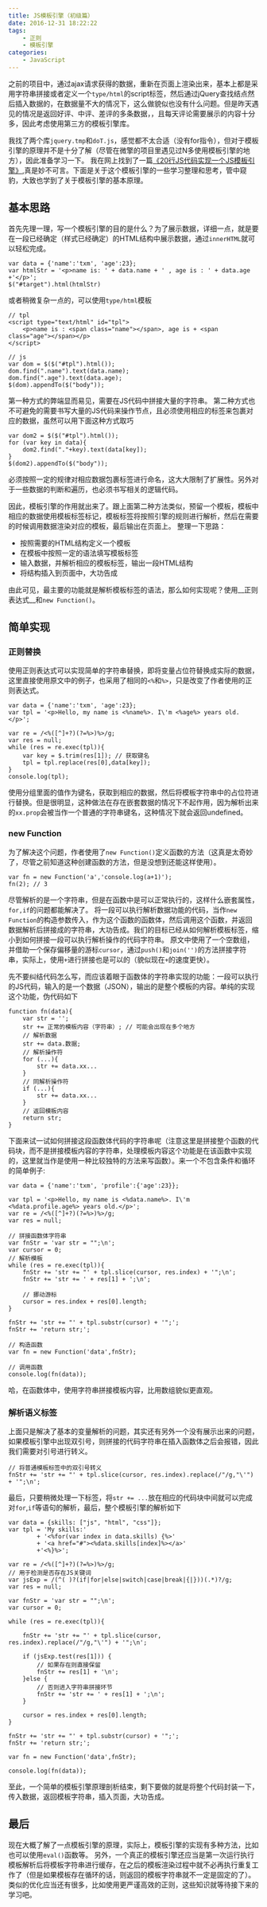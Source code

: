 ```yaml
---
title: JS模板引擎（初级篇）
date: 2016-12-31 18:22:22
tags:
	- 正则
	- 模板引擎
categories:
	- JavaScript
---
```


之前的项目中，通过ajax请求获得的数据，重新在页面上渲染出来，基本上都是采用字符串拼接或者定义一个`type/html`的script标签，然后通过jQuery查找结点然后插入数据的，在数据量不大的情况下，这么做貌似也没有什么问题。但是昨天遇见的情况是返回好评、中评、差评的多条数据，，且每天评论需要展示的内容十分多，因此考虑使用第三方的模板引擎库。

<!--more-->
我找了两个库`jquery.tmp`和`doT.js`，感觉都不太合适（没有for指令），但对于模板引擎的原理并不是十分了解（尽管在微擎的项目里遇见过N多使用模板引擎的地方），因此准备学习一下。
我在网上找到了一篇[《20行JS代码实现一个JS模板引擎》](http://blog.jobbole.com/56689/),真是妙不可言。下面是关于这个模板引擎的一些学习整理和思考，管中窥豹，大致也学到了关于模板引擎的基本原理。

## 基本思路
首先先理一理，写一个模板引擎的目的是什么？为了展示数据，详细一点，就是要在一段已经确定（样式已经确定）的HTML结构中展示数据，通过`innerHTML`就可以轻松完成。
```
var data = {'name':'txm', 'age':23};
var htmlStr = '<p>name is: ' + data.name + ' , age is : ' + data.age +'</p>';
$("#target").html(htmlStr)
```
或者稍微复杂一点的，可以使用`type/html`模板
```
// tpl
<script type="text/html" id="tpl">
    <p>name is : <span class="name"></span>, age is + <span class="age"></span></p>
</script>

// js
var dom = $($("#tpl").html());
dom.find(".name").text(data.name);
dom.find(".age").text(data.age);
$(dom).appendTo($("body"));
```
第一种方式的弊端显而易见，需要在JS代码中拼接大量的字符串。
第二种方式也不可避免的需要书写大量的JS代码来操作节点，且必须使用相应的标签来包裹对应的数据，虽然可以用下面这种方式取巧
```
var dom2 = $($("#tpl").html());
for (var key in data){
    dom2.find("."+key).text(data[key]);
}
$(dom2).appendTo($("body"));
```
必须按照一定的规律对相应数据包裹标签进行命名，这大大限制了扩展性。另外对于一些数据的判断和遍历，也必须书写相关的逻辑代码。

因此，模板引擎的作用就出来了。跟上面第二种方法类似，预留一个模板，模板中相应的数据使用模板标签标记，模板标签将按照引擎的规则进行解析，然后在需要的时候调用数据渲染对应的模板，最后输出在页面上。
整理一下思路：
* 按照需要的HTML结构定义一个模板
* 在模板中按照一定的语法填写模板标签
* 输入数据，并解析相应的模板标签，输出一段HTML结构
* 将结构插入到页面中，大功告成

由此可见，最主要的功能就是解析模板标签的语法，那么如何实现呢？使用__正则表达式__和`new Function()`。

## 简单实现

### 正则替换
使用正则表达式可以实现简单的字符串替换，即将变量占位符替换成实际的数据，这里直接使用原文中的例子，也采用了相同的`<%`和`%>`，只是改变了作者使用的正则表达式。
```
var data = {'name':'txm', 'age':23};
var tpl = '<p>Hello, my name is <%name%>. I\'m <%age%> years old.</p>';

var re = /<%([^]+?)(?=%>)%>/g;
var res = null;
while (res = re.exec(tpl)){
    var key = $.trim(res[1]); // 获取键名
    tpl = tpl.replace(res[0],data[key]);
}
console.log(tpl);
```
使用分组里面的值作为键名，获取到相应的数据，然后将模板字符串中的占位符进行替换。但是很明显，这种做法在存在嵌套数据的情况下不起作用，因为解析出来的`xx.prop`会被当作一个普通的字符串键名，这种情况下就会返回undefined。

### new Function
为了解决这个问题，作者使用了`new Function()`定义函数的方法（这真是太奇妙了，尽管之前知道这种创建函数的方法，但是没想到还能这样使用）。
```
var fn = new Function('a','console.log(a+1)');
fn(2); // 3
```
尽管解析的是一个字符串，但是在函数中是可以正常执行的，这样什么嵌套属性，`for,if`的问题都能解决了。
将一段可以执行解析数据功能的代码，当作`new Function`的构造参数传入，作为这个函数的函数体，然后调用这个函数，并返回数据解析后拼接成的字符串，大功告成。我们的目标已经从如何解析模板标签，缩小到如何拼接一段可以执行解析操作的代码字符串。
原文中使用了一个空数组，并借助一个保存偏移量的游标`cursor`，通过`push()`和`join('')`的方法拼接字符串，实际上，使用`+`进行拼接也是可以的（貌似现在`+`的速度更快）。

先不要纠结代码怎么写，而应该着眼于函数体的字符串实现的功能：一段可以执行的JS代码，输入的是一个数据（JSON），输出的是整个模板的内容。单纯的实现这个功能，伪代码如下
```
function fn(data){
    var str = '';
    str += 正常的模板内容（字符串）; // 可能会出现在多个地方
    // 解析数据
    str += data.数据;
    // 解析操作符
    for (...){
    	str += data.xx...
    }
    // 同解析操作符
    if (...){
    	str += data.xx...
    }
    // 返回模板内容
    return str;
}
```
下面来试一试如何拼接这段函数体代码的字符串呢（注意这里是拼接整个函数的代码块，而不是拼接模板内容的字符串，处理模板内容这个功能是在该函数中实现的，这里就当作是使用一种比较独特的方法来写函数）。来一个不包含条件和循环的简单例子:
```
var data = {'name':'txm', 'profile':{'age':23}};

var tpl = '<p>Hello, my name is <%data.name%>. I\'m <%data.profile.age%> years old.</p>';
var re = /<%([^]+?)(?=%>)%>/g;
var res = null;

// 拼接函数体字符串
var fnStr = 'var str = "";\n';
var cursor = 0;
// 解析模板
while (res = re.exec(tpl)){
    fnStr += 'str += "' + tpl.slice(cursor, res.index) + '";\n';
    fnStr += 'str += ' + res[1] + ';\n';

    // 挪动游标
    cursor = res.index + res[0].length;
}

fnStr += 'str += "' + tpl.substr(cursor) + '";';
fnStr += 'return str;';

// 构造函数
var fn = new Function('data',fnStr);

// 调用函数
console.log(fn(data));
```
哈，在函数体中，使用字符串拼接模板内容，比用数组貌似更直观。

### 解析语义标签
上面只是解决了基本的变量解析的问题，其实还有另外一个没有展示出来的问题，如果模板引擎中出现双引号，则拼接的代码字符串在插入函数体之后会报错，因此我们需要对引号进行转义。
```
// 将普通模板标签中的双引号转义
fnStr += 'str += "' + tpl.slice(cursor, res.index).replace(/"/g,"\'") + '";\n';
```
最后，只要稍微处理一下标签，将`str += ...`放在相应的代码块中间就可以完成对`for`,`if`等语句的解析，最后，整个模板引擎的解析如下
```
var data = {skills: ["js", "html", "css"]};
var tpl = 'My skills:' 
        + '<%for(var index in data.skills) {%>' 
        + '<a href="#"><%data.skills[index]%></a>' 
        +'<%}%>';

var re = /<%([^]+?)(?=%>)%>/g;
// 用于检测是否存在JS关键词
var jsExp = /(^( )?(if|for|else|switch|case|break|{|}))(.*)?/g;
var res = null;

var fnStr = 'var str = "";\n';
var cursor = 0;

while (res = re.exec(tpl)){

    fnStr += 'str += "' + tpl.slice(cursor, res.index).replace(/"/g,"\'") + '";\n';

    if (jsExp.test(res[1])) {
    	// 如果存在则直接保留
        fnStr += res[1] + '\n';
    }else {
    	// 否则进入字符串拼接环节
        fnStr += 'str += ' + res[1] + ';\n';
    }

    cursor = res.index + res[0].length;
}

fnStr += 'str += "' + tpl.substr(cursor) + '";';
fnStr += 'return str;';

var fn = new Function('data',fnStr);

console.log(fn(data));

```
至此，一个简单的模板引擎原理剖析结束，剩下要做的就是将整个代码封装一下，传入数据，返回模板字符串，插入页面，大功告成。

## 最后
现在大概了解了一点模板引擎的原理，实际上，模板引擎的实现有多种方法，比如也可以使用`eval()`函数等。
另外，一个真正的模板引擎还应当是第一次运行执行模板解析后将模板字符串进行缓存，在之后的模板渲染过程中就不必再执行重复工作了（但是如果模板存在循环的话，则返回的模板字符串就不一定是固定的了）。
类似的优化应当还有很多，比如使用更严谨高效的正则，这些知识就等待接下来的学习吧。